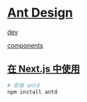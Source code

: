# [Ant Design](https://ant-design.antgroup.com/index-cn)

[dev](https://ant-design.antgroup.com/docs/react/introduce-cn)

[components](https://ant-design.antgroup.com/components/overview-cn/)

## [在 Next.js 中使用](https://ant-design.antgroup.com/docs/react/use-with-next-cn)

```bash
# 安装 antd
npm install antd
```
